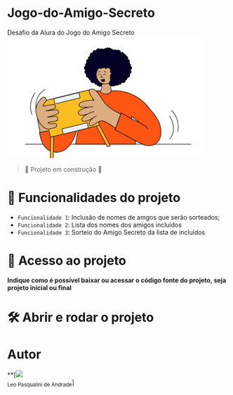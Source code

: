 # Jogo-do-Amigo-Secreto
Desafio da Alura do Jogo do Amigo Secreto
![Imagem do Jogo do Amigo Secreto](https://github.com/LeoPasq/Jogo-do-Amigo-Secreto/blob/main/Assets/amigo-secreto.png)
> :construction: Projeto em construção :construction:
>
# :hammer: Funcionalidades do projeto
- `Funcionalidade 1`: Inclusão de nomes de amgos que serão sorteados;
- `Funcionalidade 2`: Lista dos nomes dos amigos incluídos 
- `Funcionalidade 3`: Sorteio do Amigo Secreto da lista de incluídos
# 📁 Acesso ao projeto

**Indique como é possível baixar ou acessar o código fonte do projeto, seja projeto inicial ou final**

# 🛠️ Abrir e rodar o projeto

# Autor

**[<img loading="lazy" src="https://avatars.githubusercontent.com/u/37356058?v=4" width=115><br><sub>Leo Pasqualini de Andrade</sub>]
